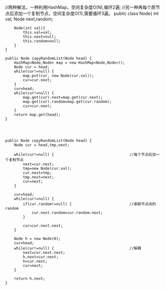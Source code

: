    //两种解法，一种利用HashMap，空间复杂度O(N),循环2遍;
	//另一种再每个原节点后添加一个复制节点，空间复杂度O(1),需要循环3遍。
	public class Node{
		int val;
		Node next,random;
		
		Node(int val){
			this.val=val;
			this.next=null;
			this.random=null;
		}
	}
	
	public Node copyRandomList(Node head) {
		HashMap<Node,Node> map = new HashMap<Node,Node>();
		Node cur = head;
		while(cur!=null) {
			map.put(cur, new Node(cur.val));
			cur=cur.next;
		}
		cur=head;
		while(cur!=null) {
			map.get(cur).next=map.get(cur.next);
			map.get(cur).random=map.get(cur.random);
			cur=cur.next;
		}
		return map.get(head);
	}
		
    
    
    
	public Node copyRandomList(Node head) {
        Node cur = head,tmp,next;
        
        while(cur!=null) {									//每个节点后加一个复制节点
        	next=cur.next;
        	tmp=new Node(cur.val);
        	cur.next=tmp;
        	tmp.next=next;
        	cur=next;
        }
        
        cur=head;
        while(cur!=null) {
        	if(cur.random!=null) {							//串联节点间的random
        		cur.next.random=cur.random.next;
        	}
        	
        	cur=cur.next.next;
        }
        
        Node h = new Node(0);
        cur=head;
        while(cur!=null) {									//解耦
        	next=cur.next.next;
        	h.next=cur.next;
        	h=cur.next;
        	cur=next;
        }
        
        return h.next;
    }

